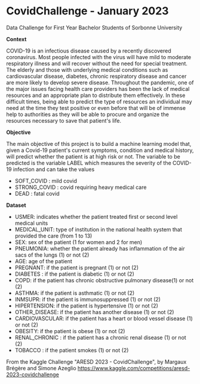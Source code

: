 # CovidChallenge - January 2023
Data Challenge for First Year Bachelor Students of Sorbonne University


**Context**

COVID-19 is an infectious disease caused by a recently discovered coronavirus. Most people infected with the virus will have mild to moderate respiratory illness and will recover without the need for special treatment. The elderly and those with underlying medical conditions such as cardiovascular disease, diabetes, chronic respiratory disease and cancer are more likely to develop severe disease. Throughout the pandemic, one of the major issues facing health care providers has been the lack of medical resources and an appropriate plan to distribute them effectively. In these difficult times, being able to predict the type of resources an individual may need at the time they test positive or even before that will be of immense help to authorities as they will be able to procure and organize the resources necessary to save that patient's life.


**Objective**

The main objective of this project is to build a machine learning model that, given a Covid-19 patient's current symptoms, condition and medical history, will predict whether the patient is at high risk or not. The variable to be predicted is the variable LABEL which measures the severity of the COVID-19 infection and can take the values

- SOFT_COVID : mild covid
- STRONG_COVID : covid requiring heavy medical care
- DEAD : fatal covid


**Dataset**

- USMER: indicates whether the patient treated first or second level medical units
- MEDICAL_UNIT: type of institution in the national health system that provided the care (from 1 to 13)
- SEX: sex of the patient (1 for women and 2 for men)
- PNEUMONIA: whether the patient already has inflammation of the air sacs of the lungs (1) or not (2)
- AGE: age of the patient
- PREGNANT: if the patient is pregnant (1) or not (2)
- DIABETES : if the patient is diabetic (1) or not (2)
- COPD: if the patient has chronic obstructive pulmonary disease(1) or not (2)
- ASTHMA: if the patient is asthmatic (1) or not (2)
- INMSUPR: if the patient is immunosuppressed (1) or not (2)
- HIPERTENSION: if the patient is hypertensive (1) or not (2)
- OTHER_DISEASE: if the patient has another disease (1) or not (2)
- CARDIOVASCULAR: if the patient has a heart or blood vessel disease (1) or not (2)
- OBESITY: if the patient is obese (1) or not (2)
- RENAL_CHRONIC : if the patient has a chronic renal disease (1) or not (2)
- TOBACCO : if the patient smokes (1) or not (2)


From the Kaggle Challenge "ARESD 2023 - CovidChallenge", by Margaux Brégère and Simone Azeglio
https://www.kaggle.com/competitions/aresd-2023-covidchallenge
